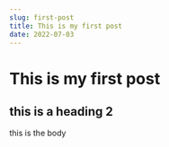 ```yaml
---
slug: first-post
title: This is my first post
date: 2022-07-03
---
```

# This is my first post

## this is a heading 2

this is the body